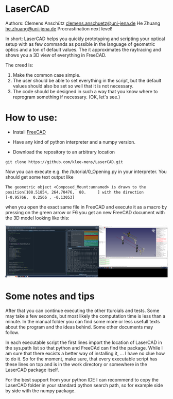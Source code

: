 # LaserCAD
Authors: Clemens Anschütz clemens.anschuetz@uni-jena.de
He Zhuang he.zhuang@uni-jena.de
Procrastination next level!

In short: LaserCAD helps you quickly prototyping and scripting your optical 
setup with as few commands as possible in the language of geometric optics and
a ton of default values. The it approximates the raytracing and shows you a 3D
view of everything in FreeCAD.

The creed is:
1. Make the common case simple.
2. The user should be able to set everything in the script, but the default values should also be set so well that it is not necessary.
3. The code should be designed in such a way that you know where to reprogram something if necessary. (OK, let's see.)

# How to use:
- Install [FreeCAD](https://www.freecad.org/downloads.php)

- Have any kind of python interpreter and a numpy version.

- Download the repository to an arbitrary location
```
git clone https://github.com/klee-mens/LaserCAD.git
```
Now you can execute e.g. the /tutorial/0_Opening.py in your interpreter. 
You should get some text output like 
```
The geometric object <Composed_Mount:unnamed> is drawn to the position[108.51854, 264.70476,  80.     ] with the direction [-0.95766,  0.2566 , -0.13053]
```
when you open the exact same file in FreeCAD and execute it as a macro by 
pressing on the green arrow or F6 you get an new FreeCAD document with the 3D
model looking like this:

![Screenshot von 0_Opening.py in Spyder und in FreeCAD](manual/images/0_Opening.png)

# Some notes and tips

After that you can continue executing the other tturoials and tests. Some may
take a few seconds, but most likely the computation time is less than a minute.
In the manual folder you can find some more or less usefull texts about the 
program and the ideas behind. Some other documents may follow.

In each executable script the first lines import the location of LaserCAD in 
the sys.path list so that python and FreeCAd can find the package. While I am
sure that there excists a better way of installing it, ... I have no clue how
to do it. So for the moment, make sure, that every executable script has these
lines on top and is in the work directory or somewhere in the LaserCAD package 
itself. 

For the best support from your python IDE I can recommend to copy the LaserCAD 
folder in your standard python search path, so for example side by side with 
the numpy package. 